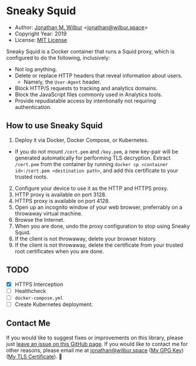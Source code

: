 # Sneaky Squid

* Author: [Jonathan M. Wilbur](https://jonathan.wilbur.space) <[jonathan@wilbur.space](mailto:jonathan@wilbur.space)>
* Copyright Year: 2019
* License: [MIT License](https://mit-license.org/)

Sneaky Squid is a Docker container that runs a Squid proxy, which is configured
to do the following, inclusively:

- Not log anything.
- Delete or replace HTTP headers that reveal information about users.
  - Namely, the `User-Agent` header.
- Block HTTP/S requests to tracking and analytics domains.
- Block the JavaScript files commonly used in Analytics tools.
- Provide repudiatable access by intentionally not requiring authentication.

## How to use Sneaky Squid

1. Deploy it via Docker, Docker Compose, or Kubernetes.
  - If you do not mount `/cert.pem` and `/key.pem`, a new key-pair will be
    generated automatically for performing TLS decryption. Extract `/cert.pem`
    from the container by running
    `docker cp <container id>:/cert.pem <destination path>`, and add this
    certificate to your trusted roots.
2. Configure your device to use it as the HTTP and HTTPS proxy.
  1. HTTP proxy is available on port 3128.
  2. HTTPS proxy is available on port 4128.
3. Open up an incognito window of your web browser, preferrably on a
   throwaway virtual machine.
4. Browse the Internet.
5. When you are done, undo the proxy configuration to stop using Sneaky Squid.
6. If the client is not throwaway, delete your browser history.
7. If the client is not throwaway, delete the certificate from your trusted
   root certificates when you are done.

## TODO

- [x] HTTPS Interception
- [ ] Healthcheck
- [ ] `docker-compose.yml`
- [ ] Create Kubernetes deployment.

## Contact Me

If you would like to suggest fixes or improvements on this library, please just
[leave an issue on this GitHub page](https://github.com/JonathanWilbur/sneaky-squid/issues). If you would like to contact me for other reasons,
please email me at [jonathan@wilbur.space](mailto:jonathan@wilbur.space)
([My GPG Key](https://jonathan.wilbur.space/downloads/jonathan@wilbur.space.gpg.pub))
([My TLS Certificate](https://jonathan.wilbur.space/downloads/jonathan@wilbur.space.chain.pem)). :boar: